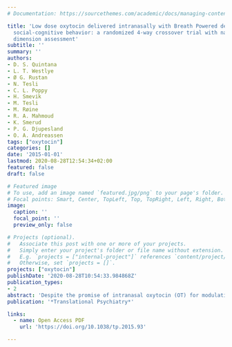 ```yaml
---
# Documentation: https://sourcethemes.com/academic/docs/managing-content/

title: 'Low dose oxytocin delivered intranasally with Breath Powered device affects
  social-cognitive behavior: a randomized 4-way crossover trial with nasal cavity
  dimension assessment'
subtitle: ''
summary: ''
authors:
- D. S. Quintana
- L. T. Westlye
- Ø G. Rustan
- N. Tesli
- C. L. Poppy
- H. Smevik
- M. Tesli
- M. Røine
- R. A. Mahmoud
- K. Smerud
- P. G. Djupesland
- O. A. Andreassen
tags: ["oxytocin"]
categories: []
date: '2015-01-01'
lastmod: 2020-08-28T12:54:34+02:00
featured: false
draft: false

# Featured image
# To use, add an image named `featured.jpg/png` to your page's folder.
# Focal points: Smart, Center, TopLeft, Top, TopRight, Left, Right, BottomLeft, Bottom, BottomRight.
image:
  caption: ''
  focal_point: ''
  preview_only: false

# Projects (optional).
#   Associate this post with one or more of your projects.
#   Simply enter your project's folder or file name without extension.
#   E.g. `projects = ["internal-project"]` references `content/project/deep-learning/index.md`.
#   Otherwise, set `projects = []`.
projects: ["oxytocin"]
publishDate: '2020-08-28T10:54:33.984868Z'
publication_types:
- 2
abstract: 'Despite the promise of intranasal oxytocin (OT) for modulating social behavior, recent work has provided mixed results. This may relate to suboptimal drug deposition achieved with conventional nasal sprays, inter-individual differences in nasal physiology and a poor understanding of how intranasal OT is delivered to the brain in humans. Delivering OT using a novel ‘Breath Powered’ nasal device previously shown to enhance deposition in intranasal sites targeted for nose-to-brain transport, we evaluated dose-dependent effects on social cognition, compared response with intravenous (IV) administration of OT, and assessed nasal cavity dimensions using acoustic rhinometry. We adopted a randomized, double-blind, double-dummy, crossover design, with 16 healthy male adults completing four single-dose treatments (intranasal 8 IU (international units) or 24 IU OT, 1 IU OT IV and placebo). The primary outcome was social cognition measured by emotional ratings of facial images. Secondary outcomes included the pharmacokinetics of OT, vasopressin and cortisol in blood and the association between nasal cavity dimensions and emotional ratings. Despite the fact that all the treatments produced similar plasma OT increases compared with placebo, there was a main effect of treatment on anger ratings of emotionally ambiguous faces. Pairwise comparisons revealed decreased ratings after 8 IU OT in comparison to both placebo and 24 IU OT. In addition, there was an inverse relationship between nasal valve dimensions and anger ratings of ambiguous faces after 8-IU OT treatment. These findings provide support for a direct nose-to-brain effect, independent of blood absorption, of low-dose OT delivered from a Breath Powered device.'
publication: '*Translational Psychiatry*'

links:
  - name: Open Access PDF
    url: 'https://doi.org/10.1038/tp.2015.93'

---
```


